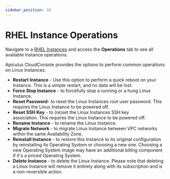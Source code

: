 ```yaml
---
sidebar_position: 10
---
```

# RHEL Instance Operations

Navigate to a [RHEL Instances](AboutRHELInstances.md) and access the **Operations** tab to see all available Instance operations.

Apiculus CloudConsole provides the options to perform common operations on Linux Instances.

- **Restart Instance** - Use this option to perform a quick reboot on your Instance. This is a simple restart, and no data will be lost.
- **Force Stop Instance** - to forcefully stop a running or a hung Linux Instance.
- **Reset Password**- to reset the Linux Instances root user password. This requires the Linux Instance to be powered off.
- **Reset SSH Key** - to (re)set the Linux Instances SSH key association. This requires the Linux Instance to be powered off.
- **Rename Instance** - to rename the Linux Instance.
- **Migrate Network** - to migrate Linux Instance between VPC networks within the same Availability Zone.
- **Reinstall Instance** - to restore this Instance to its original configuration by reinstalling its Operating System or choosing a new one. Choosing a new Operating System image may have an additional billing component if it's a priced Operating System.
- **Delete Instance** - to delete the Linux Instance. Please note that deleting a Linux Instance will remove it entirely along with its subscription and is a non-reversible action.